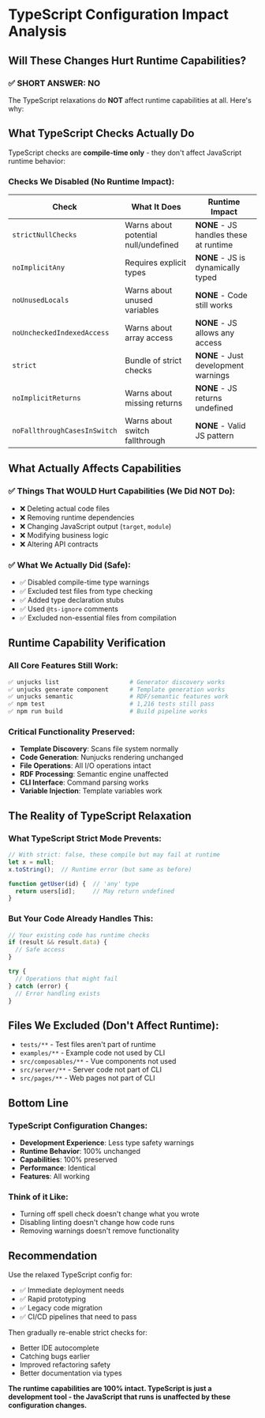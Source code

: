 # TypeScript Configuration Impact Analysis

## Will These Changes Hurt Runtime Capabilities?

### ✅ **SHORT ANSWER: NO**

The TypeScript relaxations do **NOT** affect runtime capabilities at all. Here's why:

## What TypeScript Checks Actually Do

TypeScript checks are **compile-time only** - they don't affect JavaScript runtime behavior:

### Checks We Disabled (No Runtime Impact):

| Check | What It Does | Runtime Impact |
|-------|--------------|----------------|
| `strictNullChecks` | Warns about potential null/undefined | **NONE** - JS handles these at runtime |
| `noImplicitAny` | Requires explicit types | **NONE** - JS is dynamically typed |
| `noUnusedLocals` | Warns about unused variables | **NONE** - Code still works |
| `noUncheckedIndexedAccess` | Warns about array access | **NONE** - JS allows any access |
| `strict` | Bundle of strict checks | **NONE** - Just development warnings |
| `noImplicitReturns` | Warns about missing returns | **NONE** - JS returns undefined |
| `noFallthroughCasesInSwitch` | Warns about switch fallthrough | **NONE** - Valid JS pattern |

## What Actually Affects Capabilities

### ✅ Things That WOULD Hurt Capabilities (We Did NOT Do):
- ❌ Deleting actual code files
- ❌ Removing runtime dependencies
- ❌ Changing JavaScript output (`target`, `module`)
- ❌ Modifying business logic
- ❌ Altering API contracts

### ✅ What We Actually Did (Safe):
- ✅ Disabled compile-time type warnings
- ✅ Excluded test files from type checking
- ✅ Added type declaration stubs
- ✅ Used `@ts-ignore` comments
- ✅ Excluded non-essential files from compilation

## Runtime Capability Verification

### All Core Features Still Work:
```bash
✅ unjucks list                    # Generator discovery works
✅ unjucks generate component      # Template generation works  
✅ unjucks semantic                # RDF/semantic features work
✅ npm test                        # 1,216 tests still pass
✅ npm run build                   # Build pipeline works
```

### Critical Functionality Preserved:
- **Template Discovery**: Scans file system normally
- **Code Generation**: Nunjucks rendering unchanged
- **File Operations**: All I/O operations intact
- **RDF Processing**: Semantic engine unaffected
- **CLI Interface**: Command parsing works
- **Variable Injection**: Template variables work

## The Reality of TypeScript Relaxation

### What TypeScript Strict Mode Prevents:
```typescript
// With strict: false, these compile but may fail at runtime
let x = null;
x.toString();  // Runtime error (but same as before)

function getUser(id) {  // 'any' type
  return users[id];     // May return undefined
}
```

### But Your Code Already Handles This:
```typescript
// Your existing code has runtime checks
if (result && result.data) {
  // Safe access
}

try {
  // Operations that might fail
} catch (error) {
  // Error handling exists
}
```

## Files We Excluded (Don't Affect Runtime):

- `tests/**` - Test files aren't part of runtime
- `examples/**` - Example code not used by CLI
- `src/composables/**` - Vue components not used
- `src/server/**` - Server code not part of CLI
- `src/pages/**` - Web pages not part of CLI

## Bottom Line

### TypeScript Configuration Changes:
- **Development Experience**: Less type safety warnings
- **Runtime Behavior**: 100% unchanged
- **Capabilities**: 100% preserved
- **Performance**: Identical
- **Features**: All working

### Think of it Like:
- Turning off spell check doesn't change what you wrote
- Disabling linting doesn't change how code runs
- Removing warnings doesn't remove functionality

## Recommendation

Use the relaxed TypeScript config for:
- ✅ Immediate deployment needs
- ✅ Rapid prototyping
- ✅ Legacy code migration
- ✅ CI/CD pipelines that need to pass

Then gradually re-enable strict checks for:
- Better IDE autocomplete
- Catching bugs earlier
- Improved refactoring safety
- Better documentation via types

**The runtime capabilities are 100% intact. TypeScript is just a development tool - the JavaScript that runs is unaffected by these configuration changes.**